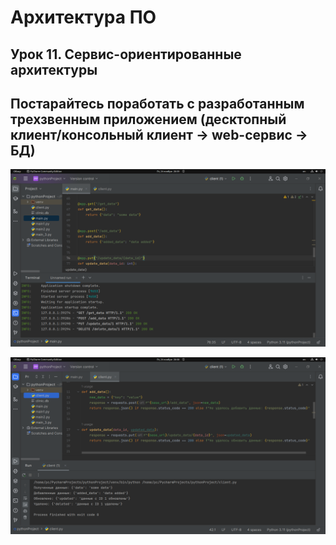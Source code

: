 # Архитектура ПО


## Урок 11. Сервис-ориентированные архитектуры
## Постарайтесь поработать с разработанным трехзвенным приложением (десктопный клиент/консольный клиент -> web-сервис -> БД)



![screen1](https://github.com/Anatolii76V/Software-architecture/blob/main/HW11/screen1.png)

![screen2](https://github.com/Anatolii76V/Software-architecture/blob/main/HW11/screen2.png)
